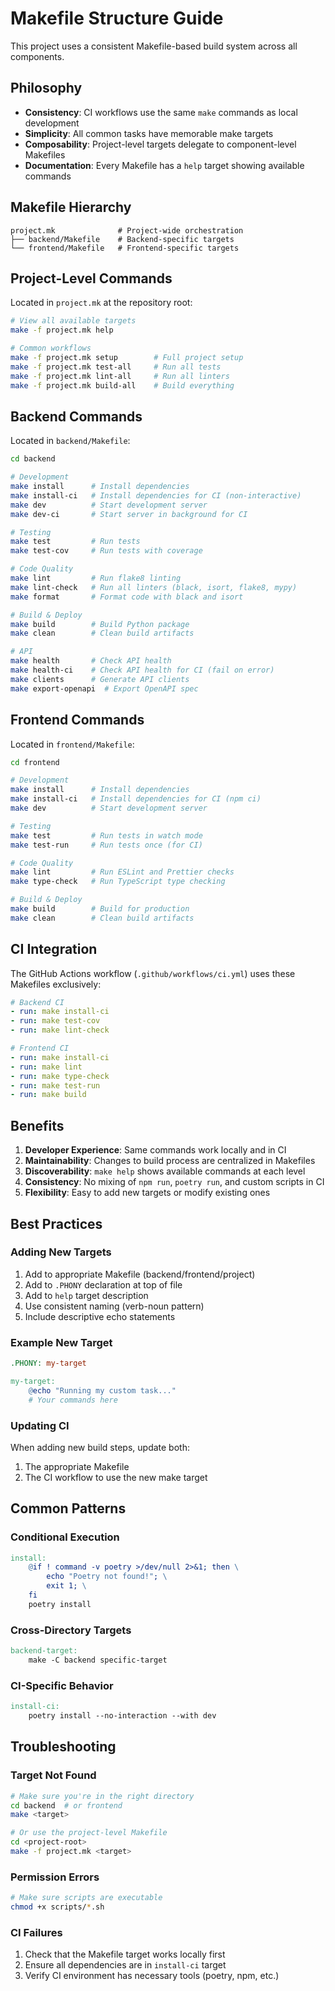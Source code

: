 # Makefile Structure Guide

This project uses a consistent Makefile-based build system across all components.

## Philosophy

- **Consistency**: CI workflows use the same `make` commands as local development
- **Simplicity**: All common tasks have memorable make targets
- **Composability**: Project-level targets delegate to component-level Makefiles
- **Documentation**: Every Makefile has a `help` target showing available commands

## Makefile Hierarchy

```
project.mk              # Project-wide orchestration
├── backend/Makefile    # Backend-specific targets
└── frontend/Makefile   # Frontend-specific targets
```

## Project-Level Commands

Located in `project.mk` at the repository root:

```bash
# View all available targets
make -f project.mk help

# Common workflows
make -f project.mk setup        # Full project setup
make -f project.mk test-all     # Run all tests
make -f project.mk lint-all     # Run all linters
make -f project.mk build-all    # Build everything
```

## Backend Commands

Located in `backend/Makefile`:

```bash
cd backend

# Development
make install      # Install dependencies
make install-ci   # Install dependencies for CI (non-interactive)
make dev          # Start development server
make dev-ci       # Start server in background for CI

# Testing
make test         # Run tests
make test-cov     # Run tests with coverage

# Code Quality
make lint         # Run flake8 linting
make lint-check   # Run all linters (black, isort, flake8, mypy)
make format       # Format code with black and isort

# Build & Deploy
make build        # Build Python package
make clean        # Clean build artifacts

# API
make health       # Check API health
make health-ci    # Check API health for CI (fail on error)
make clients      # Generate API clients
make export-openapi  # Export OpenAPI spec
```

## Frontend Commands

Located in `frontend/Makefile`:

```bash
cd frontend

# Development
make install      # Install dependencies
make install-ci   # Install dependencies for CI (npm ci)
make dev          # Start development server

# Testing
make test         # Run tests in watch mode
make test-run     # Run tests once (for CI)

# Code Quality
make lint         # Run ESLint and Prettier checks
make type-check   # Run TypeScript type checking

# Build & Deploy
make build        # Build for production
make clean        # Clean build artifacts
```

## CI Integration

The GitHub Actions workflow (`.github/workflows/ci.yml`) uses these Makefiles exclusively:

```yaml
# Backend CI
- run: make install-ci
- run: make test-cov
- run: make lint-check

# Frontend CI
- run: make install-ci
- run: make lint
- run: make type-check
- run: make test-run
- run: make build
```

## Benefits

1. **Developer Experience**: Same commands work locally and in CI
2. **Maintainability**: Changes to build process are centralized in Makefiles
3. **Discoverability**: `make help` shows available commands at each level
4. **Consistency**: No mixing of `npm run`, `poetry run`, and custom scripts in CI
5. **Flexibility**: Easy to add new targets or modify existing ones

## Best Practices

### Adding New Targets

1. Add to appropriate Makefile (backend/frontend/project)
2. Add to `.PHONY` declaration at top of file
3. Add to `help` target description
4. Use consistent naming (verb-noun pattern)
5. Include descriptive echo statements

### Example New Target

```makefile
.PHONY: my-target

my-target:
	@echo "Running my custom task..."
	# Your commands here
```

### Updating CI

When adding new build steps, update both:
1. The appropriate Makefile
2. The CI workflow to use the new make target

## Common Patterns

### Conditional Execution

```makefile
install:
	@if ! command -v poetry >/dev/null 2>&1; then \
		echo "Poetry not found!"; \
		exit 1; \
	fi
	poetry install
```

### Cross-Directory Targets

```makefile
backend-target:
	make -C backend specific-target
```

### CI-Specific Behavior

```makefile
install-ci:
	poetry install --no-interaction --with dev
```

## Troubleshooting

### Target Not Found

```bash
# Make sure you're in the right directory
cd backend  # or frontend
make <target>

# Or use the project-level Makefile
cd <project-root>
make -f project.mk <target>
```

### Permission Errors

```bash
# Make sure scripts are executable
chmod +x scripts/*.sh
```

### CI Failures

1. Check that the Makefile target works locally first
2. Ensure all dependencies are in `install-ci` target
3. Verify CI environment has necessary tools (poetry, npm, etc.)
